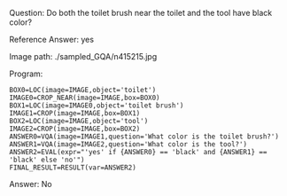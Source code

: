 Question: Do both the toilet brush near the toilet and the tool have black color?

Reference Answer: yes

Image path: ./sampled_GQA/n415215.jpg

Program:

```
BOX0=LOC(image=IMAGE,object='toilet')
IMAGE0=CROP_NEAR(image=IMAGE,box=BOX0)
BOX1=LOC(image=IMAGE0,object='toilet brush')
IMAGE1=CROP(image=IMAGE,box=BOX1)
BOX2=LOC(image=IMAGE,object='tool')
IMAGE2=CROP(image=IMAGE,box=BOX2)
ANSWER0=VQA(image=IMAGE1,question='What color is the toilet brush?')
ANSWER1=VQA(image=IMAGE2,question='What color is the tool?')
ANSWER2=EVAL(expr="'yes' if {ANSWER0} == 'black' and {ANSWER1} == 'black' else 'no'")
FINAL_RESULT=RESULT(var=ANSWER2)
```
Answer: No

